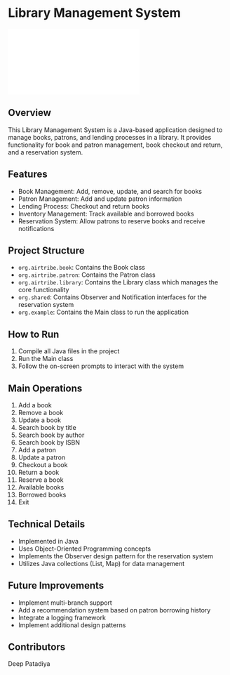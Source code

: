 # Library Management System
![Library Management System](extras/SampleOutput.txt)
## Overview
This Library Management System is a Java-based application designed to manage books, patrons, and lending processes in a library. It provides functionality for book and patron management, book checkout and return, and a reservation system.

## Features
- Book Management: Add, remove, update, and search for books
- Patron Management: Add and update patron information
- Lending Process: Checkout and return books
- Inventory Management: Track available and borrowed books
- Reservation System: Allow patrons to reserve books and receive notifications

## Project Structure
- `org.airtribe.book`: Contains the Book class
- `org.airtribe.patron`: Contains the Patron class
- `org.airtribe.library`: Contains the Library class which manages the core functionality
- `org.shared`: Contains Observer and Notification interfaces for the reservation system
- `org.example`: Contains the Main class to run the application

## How to Run
1. Compile all Java files in the project
2. Run the Main class
3. Follow the on-screen prompts to interact with the system

## Main Operations
1.  Add a book
2.  Remove a book
3.  Update a book
4.  Search book by title
5.  Search book by author
6.  Search book by ISBN
7.  Add a patron
8.  Update a patron
9.  Checkout a book
10. Return a book
11. Reserve a book 
12. Available books
13. Borrowed books 
14. Exit

## Technical Details
- Implemented in Java
- Uses Object-Oriented Programming concepts
- Implements the Observer design pattern for the reservation system
- Utilizes Java collections (List, Map) for data management

## Future Improvements
- Implement multi-branch support
- Add a recommendation system based on patron borrowing history
- Integrate a logging framework
- Implement additional design patterns

## Contributors
Deep Patadiya

